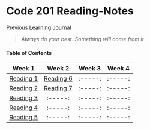 # Code 201 Reading-Notes


[Previous Learning Journal](https://kozer2.github.io/Learning-Journal/)


> *Always do your best. Something will come from it*




#### Table of Contents


|Week 1                       |Week 2                      |Week 3    | Week 4 | 
|:-----:                      |:-----:                     |:-----:   |:-----: |
|[Reading 1](Reading-01.md)   |[Reading 6](Reading-06.md)  |:-----:   |:-----: |
|[Reading 2](Reading-02.md)   |[Reading 7](Reading-07.md)  |:-----:   |:-----: |
|[Reading 3](Reading-03.md)   |:-----:                     |:-----:   |:-----: |
|[Reading 4](Reading-04.md)   |:-----:                     |:-----:   |:-----: |
|[Reading 5](Reading-05.md)   |:-----:                     |:-----:   |:-----: |  
 
